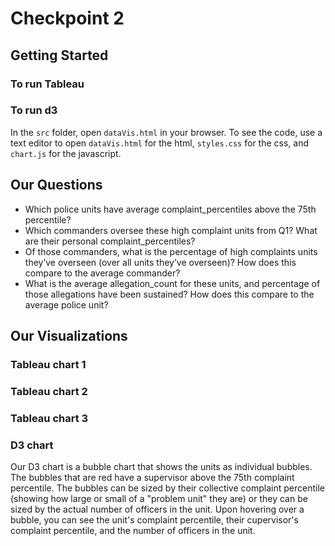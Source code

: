 # Checkpoint 2

## Getting Started
### To run Tableau

### To run d3
In the `src` folder, open `dataVis.html` in your browser. To see the code, use a text editor to open `dataVis.html` for the html, `styles.css` for the css, and `chart.js` for the javascript.

## Our Questions
* Which police units have average complaint_percentiles above the 75th percentile?
* Which commanders oversee these high complaint units from Q1? What are their personal complaint_percentiles?
* Of those commanders, what is the percentage of high complaints units they’ve overseen (over all units they’ve overseen)? How does this compare to the average commander?
* What is the average allegation_count for these units, and percentage of those allegations have been sustained? How does this compare to the average police unit?


## Our Visualizations

### Tableau chart 1


### Tableau chart 2


### Tableau chart 3


### D3 chart
Our D3 chart is a bubble chart that shows the units as individual bubbles. The bubbles that are red have a supervisor above the 75th complaint percentile. The bubbles can be sized by their collective complaint percentile (showing how large or small of a "problem unit" they are) or they can be sized by the actual number of officers in the unit. Upon hovering over a bubble, you can see the unit's complaint percentile, their cupervisor's complaint percentile, and the number of officers in the unit.

